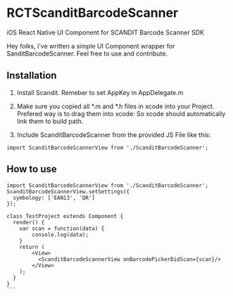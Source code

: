 # RCTScanditBarcodeScanner
iOS React Native UI Component for SCANDIT Barcode Scanner SDK

Hey folks, i've written a simple UI Component wrapper for SanditBarcodeScanner.
Feel free to use and contribute.



## Installation
1. Install Scandit. Remeber to set AppKey in AppDelegate.m

2. Make sure you copied all *.m and *.h files in xcode into your Project.
Prefered way is to drag them into xcode: So xcode should automatically link them to build path.

3. Include ScanditBarcodeScanner from the provided JS File like this:

```import ScanditBarcodeScannerView from './ScanditBarcodeScanner';```


## How to use
````
import ScanditBarcodeScannerView from './ScanditBarcodeScanner';
ScanditBarcodeScannerView.setSettings({
  symbology: ['EAN13', 'QR']
});

class TestProject extends Component {
  render() {
  	var scan = function(data) {
  		console.log(data);
  	}
    return (
    	<View>
      	  <ScanditBarcodeScannerView onBarcodePickerDidScan={scan}/>
        </View>
    );
  }
}
```

